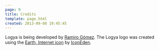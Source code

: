 ```yaml
---
page: 9
title: Credits
template: page.html
created: 2013-09-08 19:45:45
---
```

Logya is being developed by [Ramiro Gómez](https://ramiro.org/). The
Logya logo was created using the [Earth, Internet
icon](http://www.iconfinder.com/icondetails/61632/512/internet_earth_icon)
by [IconEden](http://www.iconeden.com/).
